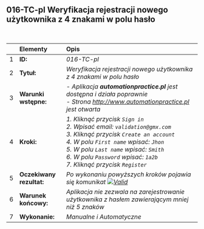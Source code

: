 ## 016-TC-pl Weryfikacja rejestracji nowego użytkownika z 4 znakami w polu hasło

<br>

|     | Elementy                 | Opis                                                                    |
| :-- | :----------------------- | :---------------------------------------------------------------------- |
| 1   | **ID:**                  | _016-TC-pl_                                                             |
| 2   | **Tytuł:**               | _Weryfikacja rejestracji nowego użytkownika z 4 znakami w polu hasło_   |
| 3   | **Warunki wstępne:**     | _- Aplikacja **automationpractice.pl** jest dostępna i działa poprawnie <br> - Strona http://www.automationpractice.pl jest otwarta_ |
| 4   | **Kroki:**               | _1. Kliknąć przycisk `Sign in` <br> 2. Wpisać email: `validation@gmx.com` <br> 3. Kliknąć przycisk `Create an account` <br> 4. W polu `First name` wpisać: `Jhon` <br> 5. W polu `Last name` wpisać: `Smith` <br> 6. W polu `Password` wpisać: `1a2b` <br> 7. Kliknąć przycisk `Register`_ |
| 5   | **Oczekiwany rezultat:** | _Po wykonaniu powyższych kroków pojawia się komunikat [![Valid](https://img.shields.io/badge/There%20is%201%20error-f3515c)](#)_ |
| 6   | **Warunek końcowy:**     | _Aplikacja nie zezwala na zarejestrowanie użytkownika z hasłem zawierającym mniej niż 5 znaków_ |
| 7   | **Wykonanie:**           | _Manualne i Automatyczne_                                               |
